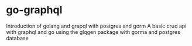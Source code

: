 # go-graphql
Introduction of golang and grapql with postgres and gorm
A basic crud api with graphql and go using the glqgen package with gorma and postgres database

